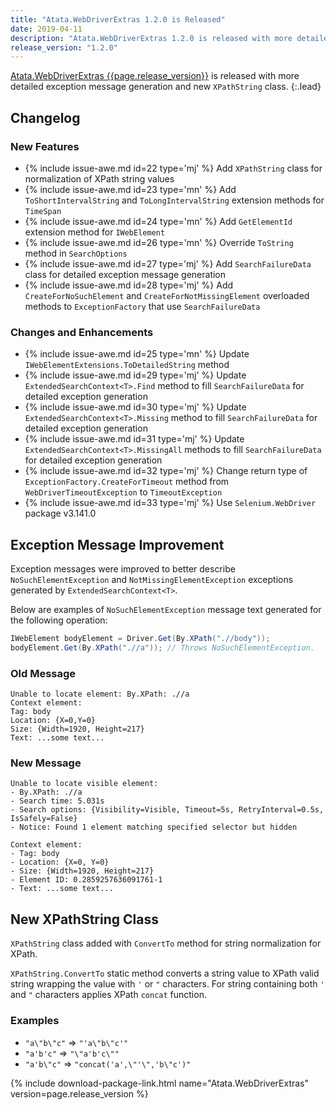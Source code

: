 ```yaml
---
title: "Atata.WebDriverExtras 1.2.0 is Released"
date: 2019-04-11
description: "Atata.WebDriverExtras 1.2.0 is released with more detailed exception message generation and new XPathString class."
release_version: "1.2.0"
---
```


[Atata.WebDriverExtras {{page.release_version}}](https://www.nuget.org/packages/Atata.WebDriverExtras/{{page.release_version}})
is released with more detailed exception message generation and new `XPathString` class.
{:.lead}

<!--more-->

## Changelog

### New Features

- {% include issue-awe.md id=22 type='mj' %} Add `XPathString` class for normalization of XPath string values
- {% include issue-awe.md id=23 type='mn' %} Add `ToShortIntervalString` and `ToLongIntervalString` extension methods for `TimeSpan`
- {% include issue-awe.md id=24 type='mn' %} Add `GetElementId` extension method for `IWebElement`
- {% include issue-awe.md id=26 type='mn' %} Override `ToString` method in `SearchOptions`
- {% include issue-awe.md id=27 type='mj' %} Add `SearchFailureData` class for detailed exception message generation
- {% include issue-awe.md id=28 type='mj' %} Add `CreateForNoSuchElement` and `CreateForNotMissingElement` overloaded methods to `ExceptionFactory` that use `SearchFailureData`

### Changes and Enhancements

- {% include issue-awe.md id=25 type='mn' %} Update `IWebElementExtensions.ToDetailedString` method
- {% include issue-awe.md id=29 type='mj' %} Update `ExtendedSearchContext<T>.Find` method to fill `SearchFailureData` for detailed exception generation
- {% include issue-awe.md id=30 type='mj' %} Update `ExtendedSearchContext<T>.Missing` method to fill `SearchFailureData` for detailed exception generation
- {% include issue-awe.md id=31 type='mj' %} Update `ExtendedSearchContext<T>.MissingAll` methods to fill `SearchFailureData` for detailed exception generation
- {% include issue-awe.md id=32 type='mj' %} Change return type of `ExceptionFactory.CreateForTimeout` method from `WebDriverTimeoutException` to `TimeoutException`
- {% include issue-awe.md id=33 type='mj' %} Use `Selenium.WebDriver` package v3.141.0

## Exception Message Improvement

Exception messages were improved to better describe `NoSuchElementException` and `NotMissingElementException` exceptions generated by `ExtendedSearchContext<T>`.

Below are examples of `NoSuchElementException` message text generated for the following operation:

```cs
IWebElement bodyElement = Driver.Get(By.XPath(".//body"));
bodyElement.Get(By.XPath(".//a")); // Throws NoSuchElementException.
```

### Old Message

```
Unable to locate element: By.XPath: .//a
Context element:
Tag: body
Location: {X=0,Y=0}
Size: {Width=1920, Height=217}
Text: ...some text...
```

### New Message

```
Unable to locate visible element:
- By.XPath: .//a
- Search time: 5.031s
- Search options: {Visibility=Visible, Timeout=5s, RetryInterval=0.5s, IsSafely=False}
- Notice: Found 1 element matching specified selector but hidden

Context element:
- Tag: body
- Location: {X=0, Y=0}
- Size: {Width=1920, Height=217}
- Element ID: 0.2859257636091761-1
- Text: ...some text...
```

## New XPathString Class

`XPathString` class added with `ConvertTo` method for string normalization for XPath.

`XPathString.ConvertTo` static method converts a string value to XPath valid string wrapping the value with `'` or `"` characters.
For string containing both `'` and `"` characters applies XPath `concat` function.

### Examples

- `"a\"b\"c"` => `"'a\"b\"c'"`
- `"a'b'c"` => `"\"a'b'c\""`
- `"a'b\"c"` => `"concat('a',\"'\",'b\"c')"`

{% include download-package-link.html name="Atata.WebDriverExtras" version=page.release_version %}